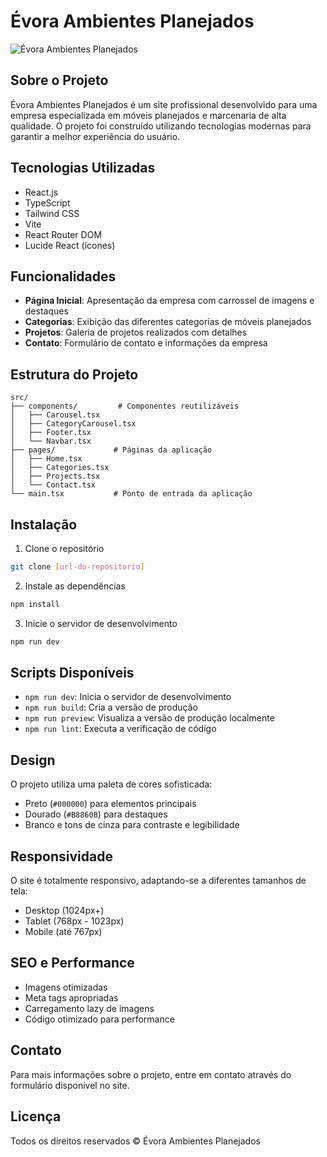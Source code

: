# Évora Ambientes Planejados

![Évora Ambientes Planejados](https://github.com/user-attachments/assets/e4f9b1be-6cd9-42d9-8b4b-0ef492c46717)
## Sobre o Projeto

Évora Ambientes Planejados é um site profissional desenvolvido para uma empresa especializada em móveis planejados e marcenaria de alta qualidade. O projeto foi construído utilizando tecnologias modernas para garantir a melhor experiência do usuário.

## Tecnologias Utilizadas

- React.js
- TypeScript
- Tailwind CSS
- Vite
- React Router DOM
- Lucide React (ícones)

## Funcionalidades

- **Página Inicial**: Apresentação da empresa com carrossel de imagens e destaques
- **Categorias**: Exibição das diferentes categorias de móveis planejados
- **Projetos**: Galeria de projetos realizados com detalhes
- **Contato**: Formulário de contato e informações da empresa

## Estrutura do Projeto

```
src/
├── components/         # Componentes reutilizáveis
│   ├── Carousel.tsx
│   ├── CategoryCarousel.tsx
│   ├── Footer.tsx
│   └── Navbar.tsx
├── pages/             # Páginas da aplicação
│   ├── Home.tsx
│   ├── Categories.tsx
│   ├── Projects.tsx
│   └── Contact.tsx
└── main.tsx           # Ponto de entrada da aplicação
```

## Instalação

1. Clone o repositório
```bash
git clone [url-do-repositorio]
```

2. Instale as dependências
```bash
npm install
```

3. Inicie o servidor de desenvolvimento
```bash
npm run dev
```

## Scripts Disponíveis

- `npm run dev`: Inicia o servidor de desenvolvimento
- `npm run build`: Cria a versão de produção
- `npm run preview`: Visualiza a versão de produção localmente
- `npm run lint`: Executa a verificação de código

## Design

O projeto utiliza uma paleta de cores sofisticada:
- Preto (`#000000`) para elementos principais
- Dourado (`#B8860B`) para destaques
- Branco e tons de cinza para contraste e legibilidade

## Responsividade

O site é totalmente responsivo, adaptando-se a diferentes tamanhos de tela:
- Desktop (1024px+)
- Tablet (768px - 1023px)
- Mobile (até 767px)

## SEO e Performance

- Imagens otimizadas
- Meta tags apropriadas
- Carregamento lazy de imagens
- Código otimizado para performance

## Contato

Para mais informações sobre o projeto, entre em contato através do formulário disponível no site.

## Licença

Todos os direitos reservados © Évora Ambientes Planejados
